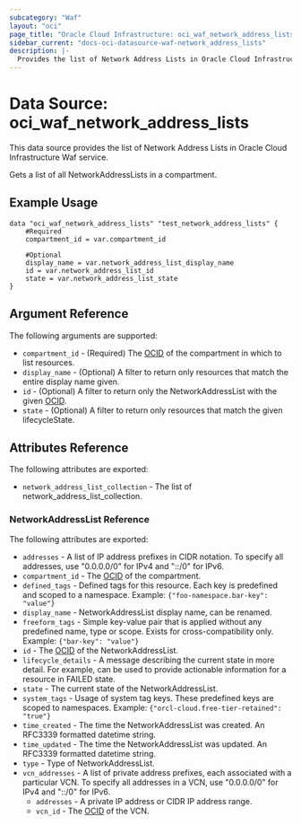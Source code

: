 ```yaml
---
subcategory: "Waf"
layout: "oci"
page_title: "Oracle Cloud Infrastructure: oci_waf_network_address_lists"
sidebar_current: "docs-oci-datasource-waf-network_address_lists"
description: |-
  Provides the list of Network Address Lists in Oracle Cloud Infrastructure Waf service
---
```


# Data Source: oci_waf_network_address_lists
This data source provides the list of Network Address Lists in Oracle Cloud Infrastructure Waf service.

Gets a list of all NetworkAddressLists in a compartment.


## Example Usage

```hcl
data "oci_waf_network_address_lists" "test_network_address_lists" {
	#Required
	compartment_id = var.compartment_id

	#Optional
	display_name = var.network_address_list_display_name
	id = var.network_address_list_id
	state = var.network_address_list_state
}
```

## Argument Reference

The following arguments are supported:

* `compartment_id` - (Required) The [OCID](https://docs.cloud.oracle.com/iaas/Content/General/Concepts/identifiers.htm) of the compartment in which to list resources.
* `display_name` - (Optional) A filter to return only resources that match the entire display name given.
* `id` - (Optional) A filter to return only the NetworkAddressList with the given [OCID](https://docs.cloud.oracle.com/iaas/Content/General/Concepts/identifiers.htm).
* `state` - (Optional) A filter to return only resources that match the given lifecycleState.


## Attributes Reference

The following attributes are exported:

* `network_address_list_collection` - The list of network_address_list_collection.

### NetworkAddressList Reference

The following attributes are exported:

* `addresses` - A list of IP address prefixes in CIDR notation. To specify all addresses, use "0.0.0.0/0" for IPv4 and "::/0" for IPv6. 
* `compartment_id` - The [OCID](https://docs.cloud.oracle.com/iaas/Content/General/Concepts/identifiers.htm) of the compartment.
* `defined_tags` - Defined tags for this resource. Each key is predefined and scoped to a namespace. Example: `{"foo-namespace.bar-key": "value"}` 
* `display_name` - NetworkAddressList display name, can be renamed.
* `freeform_tags` - Simple key-value pair that is applied without any predefined name, type or scope. Exists for cross-compatibility only. Example: `{"bar-key": "value"}` 
* `id` - The [OCID](https://docs.cloud.oracle.com/iaas/Content/General/Concepts/identifiers.htm) of the NetworkAddressList.
* `lifecycle_details` - A message describing the current state in more detail. For example, can be used to provide actionable information for a resource in FAILED state. 
* `state` - The current state of the NetworkAddressList.
* `system_tags` - Usage of system tag keys. These predefined keys are scoped to namespaces. Example: `{"orcl-cloud.free-tier-retained": "true"}` 
* `time_created` - The time the NetworkAddressList was created. An RFC3339 formatted datetime string.
* `time_updated` - The time the NetworkAddressList was updated. An RFC3339 formatted datetime string.
* `type` - Type of NetworkAddressList.
* `vcn_addresses` - A list of private address prefixes, each associated with a particular VCN. To specify all addresses in a VCN, use "0.0.0.0/0" for IPv4 and "::/0" for IPv6. 
	* `addresses` - A private IP address or CIDR IP address range.
	* `vcn_id` - The [OCID](https://docs.cloud.oracle.com/iaas/Content/General/Concepts/identifiers.htm) of the VCN.

